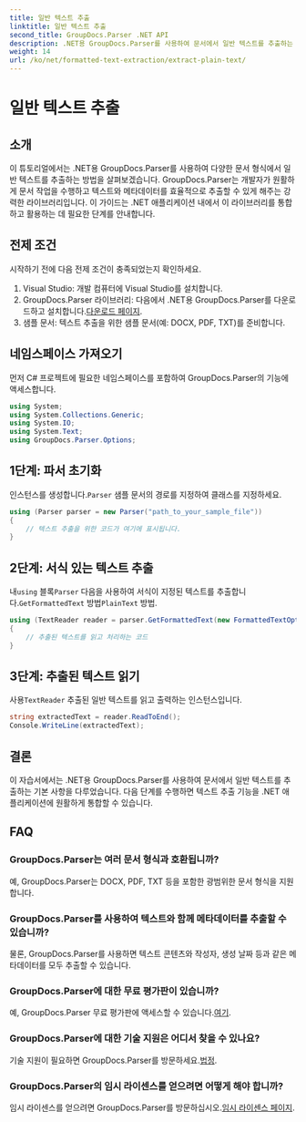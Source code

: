 ```yaml
---
title: 일반 텍스트 추출
linktitle: 일반 텍스트 추출
second_title: GroupDocs.Parser .NET API
description: .NET용 GroupDocs.Parser를 사용하여 문서에서 일반 텍스트를 추출하는 방법을 알아보세요. 애플리케이션에 텍스트 추출을 통합하는 쉬운 단계입니다.
weight: 14
url: /ko/net/formatted-text-extraction/extract-plain-text/
---
```


# 일반 텍스트 추출

## 소개
이 튜토리얼에서는 .NET용 GroupDocs.Parser를 사용하여 다양한 문서 형식에서 일반 텍스트를 추출하는 방법을 살펴보겠습니다. GroupDocs.Parser는 개발자가 원활하게 문서 작업을 수행하고 텍스트와 메타데이터를 효율적으로 추출할 수 있게 해주는 강력한 라이브러리입니다. 이 가이드는 .NET 애플리케이션 내에서 이 라이브러리를 통합하고 활용하는 데 필요한 단계를 안내합니다.
## 전제 조건
시작하기 전에 다음 전제 조건이 충족되었는지 확인하세요.
1. Visual Studio: 개발 컴퓨터에 Visual Studio를 설치합니다.
2.  GroupDocs.Parser 라이브러리: 다음에서 .NET용 GroupDocs.Parser를 다운로드하고 설치합니다.[다운로드 페이지](https://releases.groupdocs.com/parser/net/).
3. 샘플 문서: 텍스트 추출을 위한 샘플 문서(예: DOCX, PDF, TXT)를 준비합니다.

## 네임스페이스 가져오기
먼저 C# 프로젝트에 필요한 네임스페이스를 포함하여 GroupDocs.Parser의 기능에 액세스합니다.
```csharp
using System;
using System.Collections.Generic;
using System.IO;
using System.Text;
using GroupDocs.Parser.Options;
```
## 1단계: 파서 초기화
 인스턴스를 생성합니다.`Parser` 샘플 문서의 경로를 지정하여 클래스를 지정하세요.
```csharp
using (Parser parser = new Parser("path_to_your_sample_file"))
{
    // 텍스트 추출을 위한 코드가 여기에 표시됩니다.
}
```
## 2단계: 서식 있는 텍스트 추출
 내`using` 블록`Parser` 다음을 사용하여 서식이 지정된 텍스트를 추출합니다.`GetFormattedText` 방법`PlainText` 방법.
```csharp
using (TextReader reader = parser.GetFormattedText(new FormattedTextOptions(FormattedTextMode.PlainText)))
{
    // 추출된 텍스트를 읽고 처리하는 코드
}
```
## 3단계: 추출된 텍스트 읽기
 사용`TextReader` 추출된 일반 텍스트를 읽고 출력하는 인스턴스입니다.
```csharp
string extractedText = reader.ReadToEnd();
Console.WriteLine(extractedText);
```

## 결론
이 자습서에서는 .NET용 GroupDocs.Parser를 사용하여 문서에서 일반 텍스트를 추출하는 기본 사항을 다루었습니다. 다음 단계를 수행하면 텍스트 추출 기능을 .NET 애플리케이션에 원활하게 통합할 수 있습니다.

## FAQ
### GroupDocs.Parser는 여러 문서 형식과 호환됩니까?
예, GroupDocs.Parser는 DOCX, PDF, TXT 등을 포함한 광범위한 문서 형식을 지원합니다.
### GroupDocs.Parser를 사용하여 텍스트와 함께 메타데이터를 추출할 수 있습니까?
물론, GroupDocs.Parser를 사용하면 텍스트 콘텐츠와 작성자, 생성 날짜 등과 같은 메타데이터를 모두 추출할 수 있습니다.
### GroupDocs.Parser에 대한 무료 평가판이 있습니까?
 예, GroupDocs.Parser 무료 평가판에 액세스할 수 있습니다.[여기](https://releases.groupdocs.com/).
### GroupDocs.Parser에 대한 기술 지원은 어디서 찾을 수 있나요?
 기술 지원이 필요하면 GroupDocs.Parser를 방문하세요.[법정](https://forum.groupdocs.com/c/parser/17).
### GroupDocs.Parser의 임시 라이센스를 얻으려면 어떻게 해야 합니까?
 임시 라이센스를 얻으려면 GroupDocs.Parser를 방문하십시오.[임시 라이센스 페이지](https://purchase.groupdocs.com/temporary-license/).